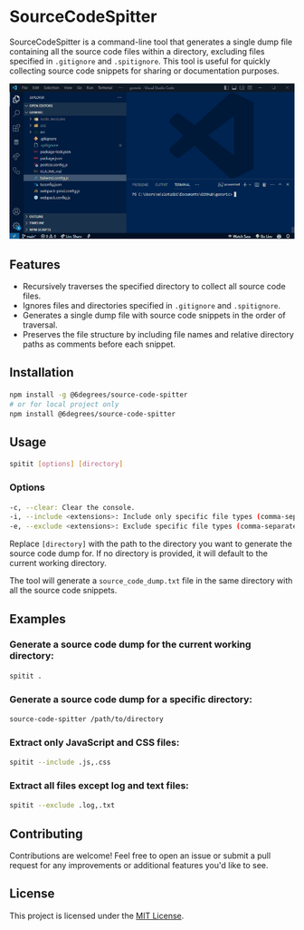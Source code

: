 # SourceCodeSpitter

SourceCodeSpitter is a command-line tool that generates a single dump file containing all the source code files within a directory, excluding files specified in `.gitignore` and `.spitignore`. This tool is useful for quickly collecting source code snippets for sharing or documentation purposes.

![demonstration image](https://github.com/6degrees/SourceCodeSpitter/blob/main/Demo.gif?raw=true)

## Features

- Recursively traverses the specified directory to collect all source code files.
- Ignores files and directories specified in `.gitignore` and `.spitignore`.
- Generates a single dump file with source code snippets in the order of traversal.
- Preserves the file structure by including file names and relative directory paths as comments before each snippet.

## Installation

```bash
npm install -g @6degrees/source-code-spitter
# or for local project only
npm install @6degrees/source-code-spitter
```

## Usage

```bash
spitit [options] [directory]
```

### Options

```bash
-c, --clear: Clear the console.
-i, --include <extensions>: Include only specific file types (comma-separated, e.g., .js,.css). Use this option to limit the extraction to certain file extensions.
-e, --exclude <extensions>: Exclude specific file types (comma-separated, e.g., .log,.txt). Use this option to exclude certain file extensions from the extraction.
```

Replace `[directory]` with the path to the directory you want to generate the source code dump for. If no directory is provided, it will default to the current working directory.

The tool will generate a `source_code_dump.txt` file in the same directory with all the source code snippets.

## Examples

### Generate a source code dump for the current working directory:

```bash
spitit .
```

### Generate a source code dump for a specific directory:

```bash
source-code-spitter /path/to/directory
```

### Extract only JavaScript and CSS files:

```bash
spitit --include .js,.css
```

### Extract all files except log and text files:

```bash
spitit --exclude .log,.txt
```

## Contributing

Contributions are welcome! Feel free to open an issue or submit a pull request for any improvements or additional features you'd like to see.

## License

This project is licensed under the [MIT License](MIT).
